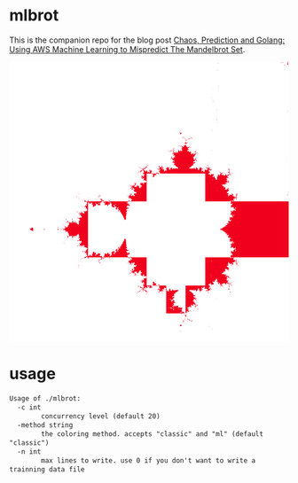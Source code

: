 # mlbrot

This is the companion repo for the blog post [Chaos, Prediction and Golang: Using AWS Machine Learning to Mispredict The Mandelbrot Set](https://hackernoon.com/chaos-prediction-and-golang-using-aws-machine-learning-to-mispredict-the-mandelbrot-set-45a87a72b2f#.ayoatlmtx).

![Alt text](/img/diff.jpg?raw=true "mlbrot")  

# usage
```
Usage of ./mlbrot:
  -c int
    	concurrency level (default 20)
  -method string
    	the coloring method. accepts "classic" and "ml" (default "classic")
  -n int
    	max lines to write. use 0 if you don't want to write a trainning data file
```